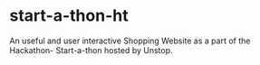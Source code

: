 # start-a-thon-ht
An useful and user interactive Shopping Website as a part of the Hackathon- Start-a-thon hosted by Unstop.
